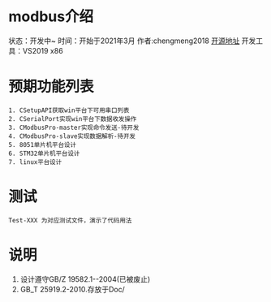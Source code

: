 modbus介绍
=======================

状态：开发中~
时间：开始于2021年3月
作者:chengmeng2018
[开源地址](https://github.com/chengmeng2018/modbusPro)
开发工具：VS2019 x86

预期功能列表
=======================	
    1. CSetupAPI获取win平台下可用串口列表   
    2. CSerialPort实现win平台下数据收发操作
    3. CModbusPro-master实现命令发送-待开发
    4. CModbusPro-slave实现数据解析-待开发
    5. 8051单片机平台设计
    6. STM32单片机平台设计
    7. linux平台设计

测试
====
    Test-XXX 为对应测试文件，演示了代码用法
	
说明
======================
   1. 设计遵守GB/Z 19582.1--2004(已被废止)
   2. GB_T 25919.2-2010.存放于Doc/
    